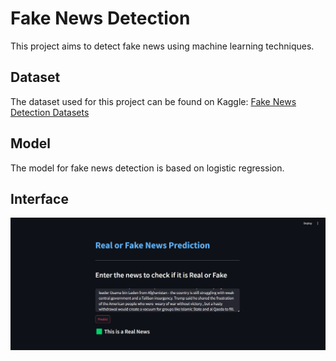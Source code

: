 # Fake News Detection

This project aims to detect fake news using machine learning techniques.

## Dataset
The dataset used for this project can be found on Kaggle: [Fake News Detection Datasets](https://www.kaggle.com/datasets/emineyetm/fake-news-detection-datasets)

## Model
The model for fake news detection is based on logistic regression.

## Interface
![Interface](Interface.png)

